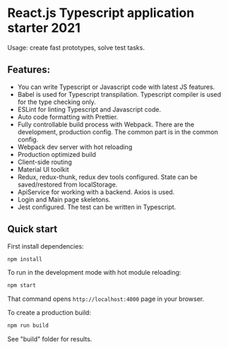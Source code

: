 # React.js Typescript application starter 2021

Usage: create fast prototypes, solve test tasks.

## Features:
* You can write Typescript or Javascript code with latest JS features.
* Babel is used for Typescript transpilation. Typescript compiler is used for the type checking only.
* ESLint for linting Typescript and Javascript code.
* Auto code formatting with Prettier.
* Fully controllable build process with Webpack. There are the development, production config. The common part is in the common config.
* Webpack dev server with hot reloading
* Production optimized build
* Client-side routing
* Material UI toolkit
* Redux, redux-thunk, redux dev tools configured. State can be saved/restored from localStorage.
* ApiService for working with a backend. Axios is used.
* Login and Main page skeletons.
* Jest configured. The test can be written in Typescript.

## Quick start

First install dependencies:

```sh
npm install
```

To run in the development mode with hot module reloading:

```sh
npm start
```

That command opens `http://localhost:4000` page in your browser.


To create a production build:

```sh
npm run build
```
See "build" folder for results.
